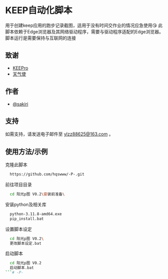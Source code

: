 
# KEEP自动化脚本

用于创建keep应用的跑步记录截图，适用于没有时间交作业的情况应急使用😘
此脚本依赖于Edge浏览器及其网络驱动程序，需要与驱动程序适配的Edge浏览器。
脚本运行是需要保持与互联网的连接
## 致谢
 - [KEEPro](https://tool.joytion.cn/keep/)
 - [天气使](https://www.tianqishi.com/)
## 作者

- [@sakiri](https://github.com/hqswww)


## 支持

如需支持，请发送电子邮件至 ylzz88625@163.com 。


## 使用方法/示例

克隆此脚本
```bash
  https://github.com/hqswww/-P-.git
```

前往项目目录

```bash
  cd 阳光p图 V0.2\安装前准备\
```

安装python及相关库

```bash
  python-3.11.8-amd64.exe
  pip_install.bat
```

设置脚本设定

```bash
  cd 阳光p图 V0.2\
  更改脚本设定.bat
```

启动脚本

```bash
  cd 阳光p图 V0.2
  启动脚本.bat
```# -P-

